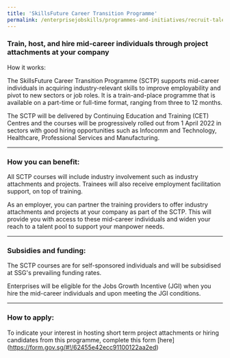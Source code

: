 ```yaml
---
title: 'SkillsFuture Career Transition Programme'
permalink: /enterprisejobskills/programmes-and-initiatives/recruit-talent/skillsfuture-career-transition-programme/
---
```


### Train, host, and hire mid-career individuals through project attachments at your company
How it works:

The SkillsFuture Career Transition Programme (SCTP) supports mid-career individuals in acquiring industry-relevant skills to improve employability and pivot to new sectors or job roles. It is a train-and-place programme that is available on a part-time or full-time format, ranging from three to 12 months.

The SCTP will be delivered by Continuing Education and Training (CET) Centres and the courses will be progressively rolled out from 1 April 2022 in sectors with good hiring opportunities such as Infocomm and Technology, Healthcare, Professional Services and Manufacturing.

---

### How you can benefit:

All SCTP courses will include industry involvement such as industry attachments and projects. Trainees will also receive employment facilitation support, on top of training.

As an employer, you can partner the training providers to offer industry attachments and projects at your company as part of the SCTP. This will provide you with access to these mid-career individuals and widen your reach to a talent pool to support your manpower needs.

---

### Subsidies and funding:

The SCTP courses are for self-sponsored individuals and will be subsidised at SSG's prevailing funding rates.

Enterprises will be eligible for the Jobs Growth Incentive (JGI) when you hire the mid-career individuals and upon meeting the JGI conditions.

---

### How to apply:

To indicate your interest in hosting short term project attachments or hiring candidates from this programme, complete this form [here] (https://form.gov.sg/#!/62455e42ecc91100122aa2ed)

